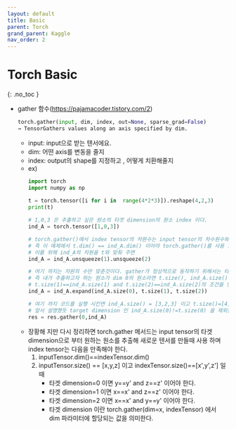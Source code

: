 ```yaml
---
layout: default
title: Basic
parent: Torch
grand_parent: Kaggle
nav_order: 2
---
```


# Torch Basic
{: .no_toc }


* gather 함수(https://pajamacoder.tistory.com/2)
	```python
	torch.gather(input, dim, index, out=None, sparse_grad=False)  
	→ TensorGathers values along an axis specified by dim.
	```
	* input: input으로 받는 텐서에요.
	* dim: 어떤 axis를 변동을 줄지 
	* index: output의 shape를 지정하고 , 어떻게 치환해줄지
	* ex)
		```python
		import torch 
		import numpy as np
		 
		t = torch.tensor([i for i in  range(4*2*3)]).reshape(4,2,3) 
		print(t)
		
		# 1,0,3 은 추출하고 싶은 원소의 타겟 dimension의 원소 index 이다. 
		ind_A = torch.tensor([1,0,3]) 
		
		# torch.gather()에서 index tensor의 차원수는 input tensor의 차수원수와 같아야 한다. 
		# 즉 이 예제에서 t.dim() == ind_A.dim() 이어야 torch.gather()를 사용 할 수 있다.  
		# 이를 위해 ind_A의 차원을 t와 맞춰 주면 
		ind_A = ind_A.unsqueeze(1).unsqueeze(2) 
		
		# 여기 까지는 차원의 수만 맞춘것이다. gather가 정상적으로 동작하기 위해서는 타겟으로 하는 dimension를 제외한  # t와 ind_A의 나머지 dimension의 값이 같아야 한다. 
		# 즉 내가 추출하고자 하는 원소가 dim 0의 원소라면 t.size(), ind_A.size() 에서 
		# t.size(1)==ind_A.size(1) and t.size(2)==ind_A.size(2)의 조건을 만족해야 한다. 
		ind_A = ind_A.expand(ind_A.size(0), t.size(1), t.size(2)) 
		
		# 여기 까지 코드를 실행 시킨면 ind_A.size() = [3,2,3] 이고 t.size()=[4,2,3] 이다.  
		# 앞서 설명했듯 target dimension 인 ind_A.size(0)!=t.size(0) 을 제외한 1,2 차원의 값이 2,3으로 같다.  # 최종적으로 위 그림 같이 dim=0에서 1,0,3 번째 원소를 추출하여 새로운 텐서를 구성하기 위해 아래 구문을 실면행하면된다. 
		res = res.gather(0,ind_A)
		```
	* 장황해 지만 다시 정리하면 torch.gather 메서드는 input tensor의 타겟 dimension으로 부터 원하는 원소를 추출해 새로운 텐서를 만들때 사용 하며 index tensor는 다음을 만족해야 한다.
		1. inputTensor.dim()==indexTensor.dim()
		2. inputTensor.size() == [x,y,z] 이고 indexTensor.size()==[x',y',z'] 일 때
			* 타겟 dimension=0 이면 y==y' and z==z' 이어야 한다.
			* 타겟 dimension=1 이면 x==x' and z==z' 이어야 한다.
			* 타겟 dimension=2 이면 x==x' and y==y' 이어야 한다.
			* 타겟 dimension 이란 torch.gather(dim=x, indexTensor) 에서 dim 파라미터에 할당되는 값을 의미한다.
